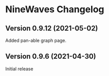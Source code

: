 # NineWaves Changelog

## Version 0.9.12 (2021-05-02)

Added pan-able graph page.

## Version 0.9.6 (2021-04-30)

Initial release
